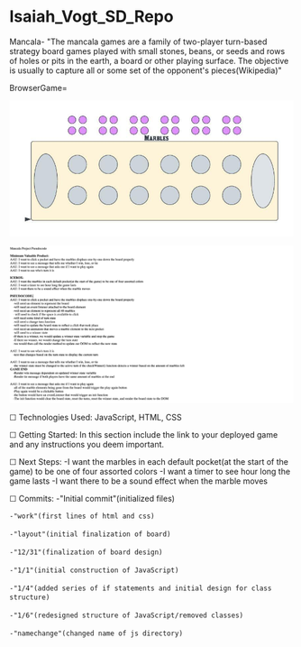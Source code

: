 # Isaiah_Vogt_SD_Repo
Mancala- "The mancala games are a family of two-player turn-based strategy board games played with small stones, beans, or seeds and rows of holes or pits in the earth, a board or other playing surface. The objective is usually to capture all or some set of the opponent's pieces(Wikipedia)"

BrowserGame=


![My Image](Mancala-wireframe.jpeg)

![My Image](pseudocode-sc.png)

☐ Technologies Used: JavaScript, HTML, CSS

☐ Getting Started: In this section include the link to your deployed game and any instructions you deem important.

☐ Next Steps: 
    -I want the marbles in each default pocket(at the start of the game) to be one of four assorted colors
    -I want a timer to see hour long the game lasts
    -I want there to be a sound effect when the marble moves



☐ Commits:
    -"Initial commit"(initialized files)

    -"work"(first lines of html and css)

    -"layout"(initial finalization of board)

    -"12/31"(finalization of board design)

    -"1/1"(initial construction of JavaScript)

    -"1/4"(added series of if statements and initial design for class structure)

    -"1/6"(redesigned structure of JavaScript/removed classes)

    -"namechange"(changed name of js directory)


